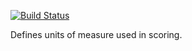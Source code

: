 [![Build Status](https://travis-ci.org/BlockScope/haskell-flight-task.svg)](https://travis-ci.org/BlockScope/haskell-flight-task)

Defines units of measure used in scoring.
